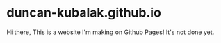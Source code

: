 # duncan-kubalak.github.io
Hi there, This is a website I'm making on Github Pages!
It's not done yet.
